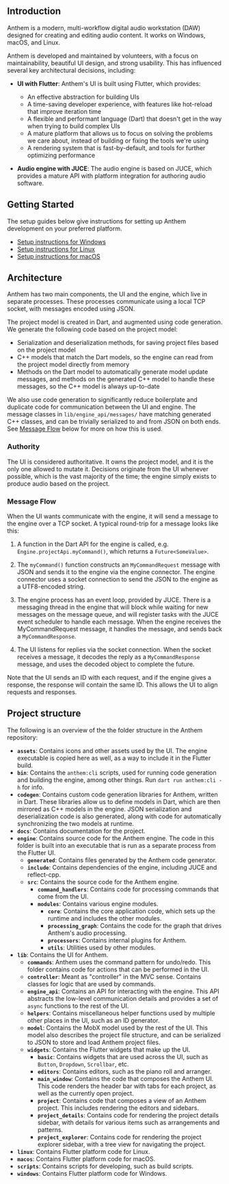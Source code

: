## Introduction

Anthem is a modern, multi-workflow digital audio workstation (DAW) designed for creating and editing audio content. It works on Windows, macOS, and Linux.

Anthem is developed and maintained by volunteers, with a focus on maintainability, beautiful UI design, and strong usability. This has influenced several key architectural decisions, including:

- **UI with Flutter**: Anthem's UI is built using Flutter, which provides:
  - An effective abstraction for building UIs
  - A time-saving developer experience, with features like hot-reload that improve iteration time
  - A flexible and performant language (Dart) that doesn't get in the way when trying to build complex UIs
  - A mature platform that allows us to focus on solving the problems we care about, instead of building or fixing the tools we're using
  - A rendering system that is fast-by-default, and tools for further optimizing performance

- **Audio engine with JUCE**: The audio engine is based on JUCE, which provides a mature API with platform integration for authoring audio software.

## Getting Started

The setup guides below give instructions for setting up Anthem development on your preferred platform.

- [Setup instructions for Windows](./setup_windows.md)
- [Setup instructions for Linux](./setup_linux.md)
- [Setup instructions for macOS](./setup_macos.md)

## Architecture

Anthem has two main components, the UI and the engine, which live in separate processes. These processes communicate using a local TCP socket, with messages encoded using JSON.

The project model is created in Dart, and augmented using code generation. We generate the following code based on the project model:
- Serialization and deserialization methods, for saving project files based on the project model
- C++ models that match the Dart models, so the engine can read from the project model directly from memory
- Methods on the Dart model to automatically generate model update messages, and methods on the generated C++ model to handle these messages, so the C++ model is always up-to-date

We also use code generation to significantly reduce boilerplate and duplicate code for communication between the UI and engine. The message classes in `lib/engine_api/messages/` have matching generated C++ classes, and can be trivially serialized to and from JSON on both ends. See [Message Flow](#Message-Flow) below for more on how this is used.

### Authority

The UI is considered authoritative. It owns the project model, and it is the only one allowed to mutate it. Decisions originate from the UI whenever possible, which is the vast majority of the time; the engine simply exists to produce audio based on the project.

### Message Flow

When the UI wants communicate with the engine, it will send a message to the engine over a TCP socket. A typical round-trip for a message looks like this:

1. A function in the Dart API for the engine is called, e.g. `Engine.projectApi.myCommand()`, which returns a `Future<SomeValue>`.

2. The `myCommand()` function constructs an `MyCommandRequest` message with JSON and sends it to the engine via the engine connector. The engine connector uses a socket connection to send the JSON to the engine as a UTF8-encoded string.

3. The engine process has an event loop, provided by JUCE. There is a messaging thread in the engine that will block while waiting for new messages on the message queue, and will register tasks with the JUCE event scheduler to handle each message. When the engine receives the MyCommandRequest message, it handles the message, and sends back a `MyCommandResponse`.

4. The UI listens for replies via the socket connection. When the socket receives a message, it decodes the reply as a `MyCommandResponse` message, and uses the decoded object to complete the future.

Note that the UI sends an ID with each request, and if the engine gives a response, the response will contain the same ID. This allows the UI to align requests and responses.

## Project structure

The following is an overview of the the folder structure in the Anthem repository:

- **`assets`**: Contains icons and other assets used by the UI. The engine executable is copied here as well, as a way to include it in the Flutter build.
- **`bin`**: Contains the `anthem:cli` scripts, used for running code generation and building the engine, among other things. Run `dart run anthem:cli -h` for info.
- **`codegen`**: Contains custom code generation libraries for Anthem, written in Dart. These libraries allow us to define models in Dart, which are then mirrored as C++ models in the engine. JSON serialization and deserialization code is also generated, along with code for automatically synchronizing the two models at runtime.
- **`docs`**: Contains documentation for the project.
- **`engine`**: Contains source code for the Anthem engine. The code in this folder is built into an executable that is run as a separate process from the Flutter UI.
  - **`generated`**: Contains files generated by the Anthem code generator.
  - **`include`**: Contains dependencies of the engine, including JUCE and reflect-cpp.
  - **`src`**: Contains the source code for the Anthem engine.
    - **`command_handlers`**: Contains code for processing commands that come from the UI.
    - **`modules`**: Contains various engine modules.
      - **`core`**: Contains the core application code, which sets up the runtime and includes the other modules.
      - **`processing_graph`**: Contains the code for the graph that drives Anthem's audio processing.
      - **`processors`**: Contains internal plugins for Anthem.
      - **`utils`**: Utilities used by other modules.
- **`lib`**: Contains the UI for Anthem.
  - **`commands`**: Anthem uses the command pattern for undo/redo. This folder contains code for actions that can be performed in the UI.
  - **`controller`**: Meant as "controller" in the MVC sense. Contains classes for logic that are used by commands.
  - **`engine_api`**: Contains an API for interacting with the engine. This API abstracts the low-level communication details and provides a set of `async` functions to the rest of the UI.
  - **`helpers`**: Contains miscellaneous helper functions used by multiple other places in the UI, such as an ID generator.
  - **`model`**: Contains the MobX model used by the rest of the UI. This model also describes the project file structure, and can be serialized to JSON to store and load Anthem project files.
  - **`widgets`**: Contains the Flutter widgets that make up the UI.
    - **`basic`**: Contains widgets that are used across the UI, such as `Button`, `Dropdown`, `Scrollbar`, etc.
    - **`editors`**: Contains editors, such as the piano roll and arranger.
    - **`main_window`**: Contains the code that composes the Anthem UI. This code renders the header bar with tabs for each project, as well as the currently open project.
    - **`project`**: Contains code that composes a view of an Anthem project. This includes rendering the editors and sidebars.
    - **`project_details`**: Contains code for rendering the project details sidebar, with details for various items such as arrangements and patterns.
    - **`project_explorer`**: Contains code for rendering the project explorer sidebar, with a tree view for navigating the project.
- **`linux`**: Contains Flutter platform code for Linux.
- **`macos`**: Contains Flutter platform code for macOS.
- **`scripts`**: Contains scripts for developing, such as build scripts.
- **`windows`**: Contains Flutter platform code for Windows.
